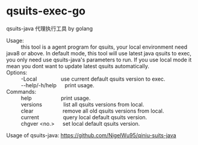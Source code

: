 # qsuits-exec-go  
qsuits-java 代理执行工具 by golang  

Usage:  
&ensp;&ensp;&ensp;&ensp;&ensp; this tool is a agent program for qsuits, your local environment need java8 or above. In default mode, this tool will use latest java qsuits to exec, you only need use qsuits-java's parameters to run. If you use local mode it mean you dont want to update latest qsuits automatically.  
Options:  
&ensp;&ensp;&ensp;&ensp;&ensp; -Local &ensp;&ensp;&ensp;&ensp;&ensp;&ensp;&ensp;&ensp; use current default qsuits version to exec.  
&ensp;&ensp;&ensp;&ensp;&ensp; --help/-h/help &ensp;&ensp; print usage.  
Commands:  
&ensp;&ensp;&ensp;&ensp;&ensp; help &ensp;&ensp;&ensp;&ensp;&ensp;&ensp;&ensp;&ensp;&ensp;&ensp; print usage.  
&ensp;&ensp;&ensp;&ensp;&ensp; versions &ensp;&ensp;&ensp;&ensp;&ensp;&ensp;&ensp; list all qsuits versions from local.  
&ensp;&ensp;&ensp;&ensp;&ensp; clear &ensp;&ensp;&ensp;&ensp;&ensp;&ensp;&ensp;&ensp;&ensp;&ensp; remove all old qsuits versions from local.  
&ensp;&ensp;&ensp;&ensp;&ensp; current &ensp;&ensp;&ensp;&ensp;&ensp;&ensp;&ensp;&ensp; query local default qsuits version.  
&ensp;&ensp;&ensp;&ensp;&ensp; chgver <no.> &ensp;&ensp; set local default qsuits version.  

Usage of qsuits-java:  https://github.com/NigelWu95/qiniu-suits-java  
